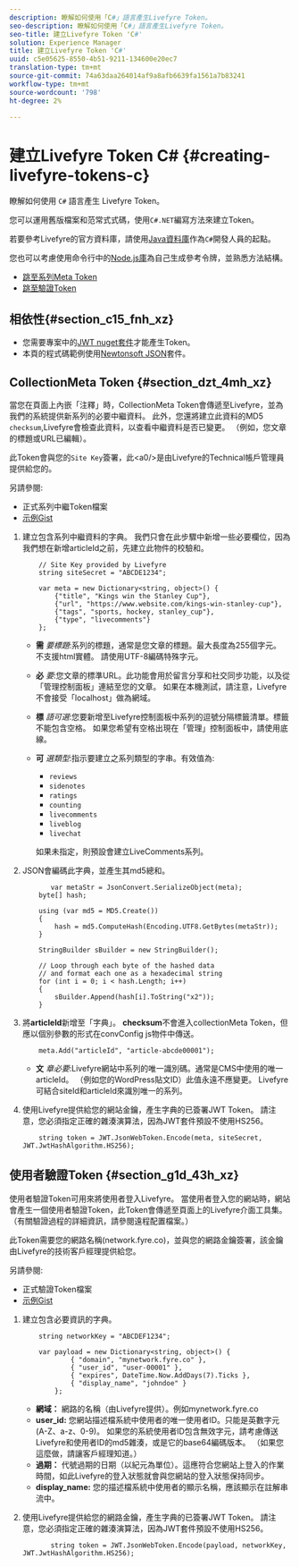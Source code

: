 ```yaml
---
description: 瞭解如何使用「C#」語言產生Livefyre Token。
seo-description: 瞭解如何使用「C#」語言產生Livefyre Token。
seo-title: 建立Livefyre Token 'C#'
solution: Experience Manager
title: 建立Livefyre Token 'C#'
uuid: c5e05625-8550-4b51-9211-134600e20ec7
translation-type: tm+mt
source-git-commit: 74a63daa264014af9a8afb6639fa1561a7b83241
workflow-type: tm+mt
source-wordcount: '798'
ht-degree: 2%

---
```



# 建立Livefyre Token C\# {#creating-livefyre-tokens-c}

瞭解如何使用 ``C#`` 語言產生 Livefyre Token。

您可以運用舊版檔案和范常式式碼，使用`C#.NET`編寫方法來建立Token。

若要參考Livefyre的官方資料庫，請使用[Java資料庫](https://github.com/Livefyre/livefyre-java-utils)作為`C#`開發人員的起點。

您也可以考慮使用命令行中的[Node.js庫](https://github.com/Livefyre/livefyre-nodejs-utils)為自己生成參考令牌，並熟悉方法結構。

* [跳至系列Meta Token](https://gist.github.com/gibron/56cb9c7060bf4816c4c5#the-collectionMeta-token)
* [跳至驗證Token](https://gist.github.com/gibron/56cb9c7060bf4816c4c5#the-auth-token)

## 相依性{#section_c15_fnh_xz}

* 您需要專案中的[JWT nuget套件](https://www.nuget.org/packages/JWT)才能產生Token。
* 本頁的程式碼範例使用[Newtonsoft JSON](https://www.nuget.org/packages/newtonsoft.json/)套件。

## CollectionMeta Token {#section_dzt_4mh_xz}

當您在頁面上內嵌「注釋」時，CollectionMeta Token會傳遞至Livefyre，並為我們的系統提供新系列的必要中繼資料。 此外，您還將建立此資料的MD5 `checksum`,Livefyre會檢查此資料，以查看中繼資料是否已變更。 （例如，您文章的標題或URL已編輯）。

此Token會與您的`Site Key`簽署，此&lt;a0/>是由Livefyre的Technical帳戶管理員提供給您的。

另請參閱:

* 正式系列中繼Token檔案
* [示例Gist](https://gist.github.com/pcolombo/dbbea020618c521a2bd5)

1. 建立包含系列中繼資料的字典。 我們只會在此步驟中新增一些必要欄位，因為我們想在新增articleId之前，先建立此物件的校驗和。

   ```
       // Site Key provided by Livefyre 
       string siteSecret = "ABCDE1234"; 
   
       var meta = new Dictionary<string, object>() { 
           {"title", "Kings win the Stanley Cup"}, 
           {"url", "https://www.website.com/kings-win-stanley-cup"}, 
           {"tags", "sports, hockey, stanley_cup"}, 
           {"type", "livecomments"} 
       };
   ```

   * **需** *要標題*:系列的標題，通常是您文章的標題。最大長度為255個字元。 不支援html實體。 請使用UTF-8編碼特殊字元。
   * **必** *要*:您文章的標準URL。此功能會用於留言分享和社交同步功能，以及從「管理控制面板」連結至您的文章。 如果在本機測試，請注意，Livefyre不會接受「localhost」做為網域。
   * **標** *語可選*:您要新增至Livefyre控制面板中系列的逗號分隔標籤清單。標籤不能包含空格。 如果您希望有空格出現在「管理」控制面板中，請使用底線。
   * **可** *選類型*:指示要建立之系列類型的字串。有效值為:

      * `reviews`
      * `sidenotes`
      * `ratings`
      * `counting`
      * `livecomments`
      * `liveblog`
      * `livechat`

      如果未指定，則預設會建立LiveComments系列。


1. JSON會編碼此字典，並產生其md5總和。

   ```
          var metaStr = JsonConvert.SerializeObject(meta); 
       byte[] hash; 
   
       using (var md5 = MD5.Create()) 
       { 
           hash = md5.ComputeHash(Encoding.UTF8.GetBytes(metaStr)); 
       } 
   
       StringBuilder sBuilder = new StringBuilder(); 
   
       // Loop through each byte of the hashed data  
       // and format each one as a hexadecimal string  
       for (int i = 0; i < hash.Length; i++) 
       { 
           sBuilder.Append(hash[i].ToString("x2")); 
       } 
   ```

1. 將&#x200B;**articleId**&#x200B;新增至「字典」。 **checksum**&#x200B;不會進入collectionMeta Token，但應以個別參數的形式在convConfig js物件中傳送。

   ```
       meta.Add("articleId", "article-abcde00001"); 
   ```

   * **文** *章必要*:Livefyre網站中系列的唯一識別碼。通常是CMS中使用的唯一articleId。 （例如您的WordPress貼文ID）此值永遠不應變更。 Livefyre可結合siteId和articleId來識別唯一的系列。

1. 使用Livefyre提供給您的網站金鑰，產生字典的已簽署JWT Token。 請注意，您必須指定正確的雜湊演算法，因為JWT套件預設不使用HS256。

   ```
       string token = JWT.JsonWebToken.Encode(meta, siteSecret, JWT.JwtHashAlgorithm.HS256);
   ```

## 使用者驗證Token {#section_g1d_43h_xz}

使用者驗證Token可用來將使用者登入Livefyre。 當使用者登入您的網站時，網站會產生一個使用者驗證Token，此Token會傳遞至頁面上的Livefyre介面工具集。 （有關驗證過程的詳細資訊，請參閱遠程配置檔案。）

此Token需要您的網路名稱(network.fyre.co)，並與您的網路金鑰簽署，該金鑰由Livefyre的技術客戶經理提供給您。

另請參閱:

* 正式驗證Token檔案
* [示例Gist](https://gist.github.com/pcolombo/7d7403172c28734c87e2)

1. 建立包含必要資訊的字典。

   ```
       string networkKey = "ABCDEF1234"; 
   
       var payload = new Dictionary<string, object>() {  
               { "domain", "mynetwork.fyre.co" }, 
               { "user_id", "user-00001" }, 
               { "expires", DateTime.Now.AddDays(7).Ticks }, 
               { "display_name", "johndoe" } 
           }; 
   ```

   * **網域：** 網路的名稱（由Livefyre提供）。例如mynetwork.fyre.co
   * **user_id:** 您網站描述檔系統中使用者的唯一使用者ID。只能是英數字元(A-Z、a-z、0-9)。 如果您的系統使用者ID包含無效字元，請考慮傳送Livefyre和使用者ID的md5雜湊，或是它的base64編碼版本。 （如果您這麼做，請讓客戶經理知道。）
   * **過期：** 代號過期的日期（以紀元為單位）。這應符合您網站上登入的作業時間，如此Livefyre的登入狀態就會與您網站的登入狀態保持同步。
   * **display_name:** 您的描述檔系統中使用者的顯示名稱，應該顯示在註解串流中。

1. 使用Livefyre提供給您的網路金鑰，產生字典的已簽署JWT Token。 請注意，您必須指定正確的雜湊演算法，因為JWT套件預設不使用HS256。

   ```
          string token = JWT.JsonWebToken.Encode(payload, networkKey, JWT.JwtHashAlgorithm.HS256);
   ```

